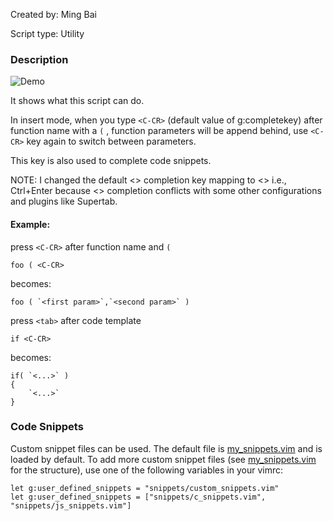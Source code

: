 Created by:
Ming Bai

Script type:
Utility

### Description
![Demo](https://web.archive.org/web/20131110125157/http://files.myopera.com/mbbill/files/code_complete.gif)

It shows what this script can do.

In insert mode, when you type `<C-CR>` (default value of g:completekey) after function name with a `(` , function parameters will be append behind, use `<C-CR>` key again to switch between parameters.

This key is also used to complete code snippets.

NOTE:
I changed the default <<Tab>> completion key mapping to <<C-CR>> i.e., Ctrl+Enter because <<Tab>> completion conflicts with some other configurations and plugins like Supertab.

#### Example:
press `<C-CR>` after function name and `(`

    foo ( <C-CR>
  
becomes:

    foo ( `<first param>`,`<second param>` )
  
press `<tab>` after code template

    if <C-CR>
  
becomes:

    if( `<...>` )
    {
        `<...>`
    }

### Code Snippets

Custom snippet files can be used. The default file is
[my_snippets.vim](plugin/my_snippets.vim) and is loaded by default. To add
more custom snippet files (see [my_snippets.vim](plugin/my_snippets.vim) for
the structure), use one of the following variables in your vimrc:

``` viml
let g:user_defined_snippets = "snippets/custom_snippets.vim"
let g:user_defined_snippets = ["snippets/c_snippets.vim", "snippets/js_snippets.vim"]
```

